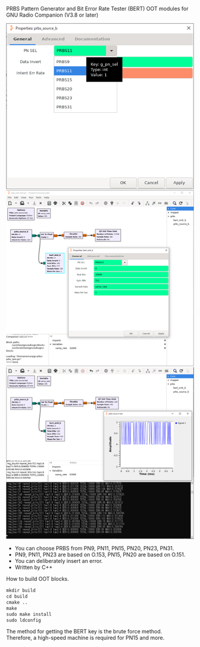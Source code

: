 PRBS Pattern Generator and Bit Error Rate Tester (BERT) OOT modules for GNU Radio Companion (V3.8 or later)

<img src="https://github.com/7m4mon/gr-prbs/blob/main/prbs_source.png" alt="" title="">  
<img src="https://github.com/7m4mon/gr-prbs/blob/main/prbs_sink.PNG" alt="" title="">  
<img src="https://github.com/7m4mon/gr-prbs/blob/main/prbs_meas.PNG" alt="" title="">  

* You can choose PRBS from PN9, PN11, PN15, PN20, PN23, PN31.
* PN9, PN11, PN23 are based on O.153, PN15, PN20 are based on O.151.
* You can deliberately insert an error.
* Written by C++


How to build OOT blocks.  
```
mkdir build
cd build
cmake ..
make
sudo make install
sudo ldconfig
```

The method for getting the BERT key is the brute force method.  
Therefore, a high-speed machine is required for PN15 and more.

